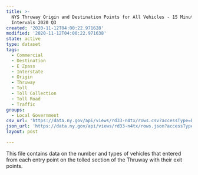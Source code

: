 ```yaml
---
title: >-
  NYS Thruway Origin and Destination Points for All Vehicles - 15 Minute
  Intervals 2020 Q3
created: '2020-11-12T04:00:22.971628'
modified: '2020-11-12T04:00:22.971638'
state: active
type: dataset
tags:
  - Commercial
  - Destination
  - E Zpass
  - Interstate
  - Origin
  - Thruway
  - Toll
  - Toll Collection
  - Toll Road
  - Traffic
groups:
  - Local Government
csv_url: 'https://data.ny.gov/api/views/rd33-n4tx/rows.csv?accessType=DOWNLOAD'
json_url: 'https://data.ny.gov/api/views/rd33-n4tx/rows.json?accessType=DOWNLOAD'
layout: post

---
```

This file contains data on the number and types of vehicles that entered from each entry point on the tolled section of the Thruway with their exit points.
